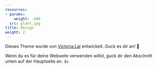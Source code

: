 ```yaml
---
resources:
- params:
    weight: -100
  src: plant.jpg
title: Design
weight: 2
---
```


Dieses Theme wurde von [Victoria Lai](https://victoria.dev) entwickelt. Guck es dir an! 💪

Wenn du es für deine Webseite verwenden willst, guck dir den Abschnitt unten auf der Hauptseite an. 👍
